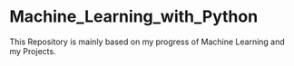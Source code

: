 # Machine_Learning_with_Python
This Repository is mainly based on my progress of Machine Learning and my Projects. 
